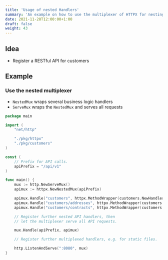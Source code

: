 ```yaml
---
title: 'Usage of nested Handlers'
summary: 'An example on how to use the multiplexer of HTTPX for nesting.'
date: 2021-11-28T12:00:00+1:00
draft: false
weight: 43
---
```


## Idea

* Register a RESTful API for customers

## Example

### Use the nested multiplexer

* `NestedMux` wraps several business logic handlers
* `ServeMux` wraps the `NestedMux` and serves all requests

```go
package main

import (
    "net/http"

    "./pkg/httpx"
    "./pkg/customers"
)

const (
    // Prefix for API calls.
    apiPrefix = "/api/v1"
)

func main() { 
    mux := http.NewServeMux()
    apimux := httpx.NewNestedMux(apiPrefix)

    apimux.Handle("customers", httpx.MethodWrapper(customers.NewHandler()))
    apimux.Handle("customers/addresses", httpx.MethodWrapper(customers.NewAddressesHandler()))
    apimux.Handle("customers/contracts", httpx.MethodWrapper(customers.NewContractsHandler()))

    // Register further nested API handlers, then
    // let the multiplexer serve all API requests.

    mux.Handle(apiPrefix, apimux)

    // Register further multiplexed handlers, e.g. for static files.

    http.ListenAndServe(":8080", mux)
}
```

